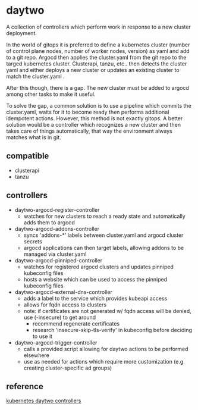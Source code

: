 # daytwo
A collection of controllers which perform work in response to a new cluster deployment.

In the world of gitops it is preferred to define a kubernetes cluster (number of control plane nodes, number of
worker nodes, version) as yaml and add to a git repo.  Argocd then applies the cluster.yaml from the git repo to
the targed kubernetes cluster.  Clusterapi, tanzu, etc.. then detects the cluster yaml and either deploys a new
cluster or updates an existing cluster to match the cluster.yaml .

After this though, there is a gap.  The new cluster must be added to argocd among other tasks to make it useful.

To solve the gap, a common solution is to use a pipeline which commits the cluster.yaml, waits for it to become
ready then performs additional idempotent actions.  However, this method is not exactly gitops.  A better solution
would be a controller which recognizes a new cluster and then takes care of things automatically, that way the
environment always matches what is in git.

## compatible
- clusterapi
- tanzu

## controllers
- daytwo-argocd-register-controller
  - watches for new clusters to reach a ready state and automatically adds them to argocd
- daytwo-argocd-addons-controller
  - syncs 'addons-*' labels between cluster.yaml and argocd cluster secrets
  - argocd applications can then target labels, allowing addons to be managed via cluster.yaml
- daytwo-argocd-pinniped-controller
  - watches for registered argocd clusters and updates pinniped kubeconfig files
  - hosts a website which can be used to access the pinniped kubeconfig files
- daytwo-argocd-external-dns-controller
  - adds a label to the service which provides kubeapi access
  - allows for fqdn access to clusters
  - note: if certificates are not generated w/ fqdn access will be denied, use (-insecure) to get around
    - recommend regenerate certificates
    - research 'insecure-skip-tls-verify' in kubeconfig before deciding to use it
- daytwo-argocd-trigger-controller
  - calls a provided script allowing for daytwo actions to be performed elsewhere
  - use as needed for actions which require more customization (e.g. creating cluster-specific ad groups)

## reference ##
[kubernetes daytwo controllers](https://www.travisloyd.xyz/2023/07/08/kubernetes-daytwo-controllers/)
